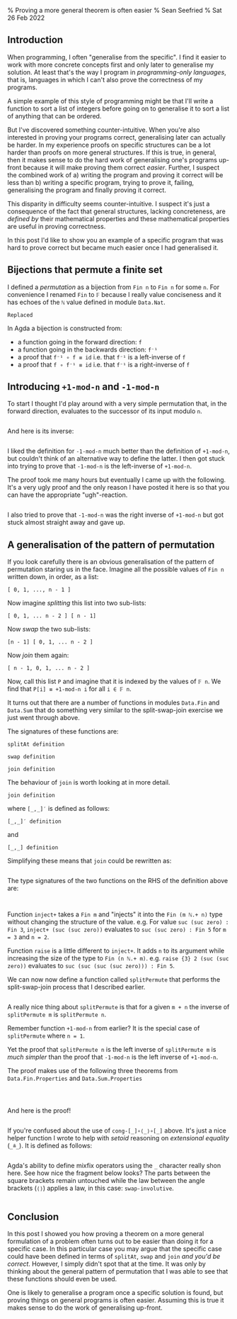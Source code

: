 % Proving a more general theorem is often easier
% Sean Seefried
% Sat 26 Feb 2022

## Introduction

When programming, I often "generalise from the specific". I find it easier to work with more concrete concepts first and only later to generalise my solution. At least that's the way I program in _programming-only languages_, that is, languages in which I can't also prove the correctness of my programs.

A simple example of this style of programming might be that I'll write a function to sort a list of integers before going on to generalise it to sort a list of anything that can be ordered.

But I've discovered something counter-intuitive. When you're also interested in proving your programs correct, generalising later can actually be harder. In my experience proofs on specific structures can be a lot harder than proofs on more general structures. If this is true, in general, then it makes sense to do the hard work of generalising one's programs up-front because it will make proving them correct _easier_. Further, I suspect the combined work of a) writing the program and proving it correct will be less than b) writing a specific program, trying to prove it, failing, generalising the program and finally proving it correct.

This disparity in difficulty seems counter-intuitive. I suspect it's just a consequence of the fact that general structures, lacking concreteness, are _defined by_ their mathematical properties and these mathematical properties are useful in proving correctness.

In this post I'd like to show you an example of a specific program that was hard to prove correct but became much easier once I had generalised it.

## Bijections that permute a finite set

I defined a _permutation_ as a bijection from `Fin n` to `Fin n` for some `n`. For convenience I renamed `Fin` to `𝔽` because I really value conciseness and it has echoes of the `ℕ` value defined in module `Data.Nat`.

``` {htmlDir="2022-02-24-permutations" module="Permutations" delimeters="Perm"}
Replaced
```

In Agda a bijection is constructed from:

- a function going in the forward direction: `f`
- a function going in the backwards direction: `f⁻¹`
- a proof that `f⁻¹ ∘ f ≡ id` i.e. that `f⁻¹` is a left-inverse of `f`
- a proof that `f ∘ f⁻¹ ≡ id` i.e. that `f⁻¹` is a right-inverse of `f`

## Introducing `+1-mod-n` and `-1-mod-n`

To start I thought I'd play around with a very simple permutation that, in the forward direction, evaluates to the successor of its input modulo `n`.

``` {htmlDir="2022-02-24-permutations" module="Permutations" delimeters="plus-one-mod-n"}
```

And here is its inverse:

``` {htmlDir="2022-02-24-permutations" module="Permutations" delimeters="minus-one-mod-n"}
```

I liked the definition for `-1-mod-n` much better than the definition of `+1-mod-n`, but couldn't think of an alternative way to define the latter. I then got stuck into trying to prove that `-1-mod-n` is the left-inverse of `+1-mod-n`.

The proof took me many hours but eventually I came up with the following. It's a very ugly proof and the only reason I have posted it here is so that you can have the appropriate "ugh"-reaction.

``` {htmlDir="2022-02-24-permutations" module="Permutations" delimeters="ugly-left-inverse-proof"}
```

I also tried to prove that `-1-mod-n` was the right inverse of `+1-mod-n` but got stuck almost straight away and gave up.

## A generalisation of the pattern of permutation

If you look carefully there is an obvious generalisation of the pattern of permutation staring us in the face. Imagine all the possible values of `Fin n` written down, in order, as a list:

```
[ 0, 1, ..., n - 1 ]
```

Now imagine _splitting_ this list into two sub-lists:

```
[ 0, 1, ... n - 2 ] [ n - 1]
```

Now _swap_ the two sub-lists:

```
[n - 1] [ 0, 1, ... n - 2 ]
```

Now _join_ them again:

```
[ n - 1, 0, 1, ... n - 2 ]
```

Now, call this list `P` and imagine that it is indexed by the values of `𝔽 n`. We find that `P[i] ≡ +1-mod-n i` for all `i ∈ 𝔽 n`.

It turns out that there are a number of functions in modules `Data.Fin` and `Data.Sum` that do something very similar to the split-swap-join exercise we just went through above.

The signatures of these functions are:


``` {htmlDir="2022-02-24-permutations" module="Data.Fin.Base" sig="splitAt"}
splitAt definition
```

``` {htmlDir="2022-02-24-permutations" module="Data.Sum.Base" sig="swap"}
swap definition
```

``` {htmlDir="2022-02-24-permutations" module="Data.Fin.Base" sig="join"}
join definition
```

The behaviour of `join` is worth looking at in more detail.

``` {htmlDir="2022-02-24-permutations" module="Data.Fin.Base" fun="join" lines="2"}
join definition
```

where `[_,_]′` is defined as follows:

``` {htmlDir="2022-02-24-permutations" module="Data.Sum.Base" fun="[_,_]′" lines="2" }
[_,_]′ definition
```

and

``` {htmlDir="2022-02-24-permutations" module="Data.Sum.Base" fun="[_,_]" lines="5" }
[_,_] definition
```

Simplifying these means that `join` could be rewritten as:

``` {htmlDir="2022-02-24-permutations" module="Permutations" delimeters="join-direct"}
```

The type signatures of the two functions on the RHS of the definition above are:

``` {htmlDir="2022-02-24-permutations" module="Data.Fin.Base" sig="inject+"}
```
``` {htmlDir="2022-02-24-permutations" module="Data.Fin.Base" sig="raise"}
```

Function `inject+` takes a `Fin m` and "injects" it into the `Fin (m ℕ.+ n)` type without changing the structure of the value. e.g. For value `suc (suc zero) : Fin 3`, `inject+ (suc (suc zero))` evaluates to `suc (suc zero) : Fin 5` for `m = 3` and `n = 2`.

Function `raise` is a little different to `inject+`. It adds `n` to its argument while increasing the size of the type to `Fin (n ℕ.+ m)`. e.g. `raise {3} 2 (suc (suc zero))` evaluates to `suc (suc (suc (suc zero))) : Fin 5`.

We can now now define a function called `splitPermute` that performs the split-swap-join process that I described earlier.

``` {htmlDir="2022-02-24-permutations" module="Permutations" delimeters="splitPermute"}
```

A really nice thing about `splitPermute` is that for a given `m + n` the inverse of `splitPermute m` is `splitPermute n`.

Remember function `+1-mod-n` from earlier?  It is the special case of `splitPermute` where `n = 1`.

Yet the proof that `splitPermute n` is the left inverse of `splitPermute m` is _much simpler_ than the proof that `-1-mod-n` is the left inverse of `+1-mod-n`.

The proof makes use of the following three theorems from `Data.Fin.Properties` and `Data.Sum.Properties`


``` {htmlDir="2022-02-24-permutations" module="Data.Fin.Properties" sig="splitAt-join"}
```
``` {htmlDir="2022-02-24-permutations" module="Data.Sum.Properties" sig="swap-involutive"}
```
``` {htmlDir="2022-02-24-permutations" module="Data.Fin.Properties" sig="join-splitAt"}
```

And here is the proof!

``` {htmlDir="2022-02-24-permutations" module="Permutations" delimeters="inverse-proof"}
```

If you're confused about the use of `cong-[_]∘⟨_⟩∘[_]` above. It's just a nice helper function I wrote to help with _setoid_ reasoning on _extensional equality_ (`_≗_`). It is defined as follows:

``` {htmlDir="2022-02-24-permutations" module="Permutations" delimeters="composition-cong"}
```

Agda's ability to define mixfix operators using the `_` character really shon here. See how nice the fragment below looks? The parts between the square brackets remain untouched while the law between the angle brackets (`⟨⟩`) applies a law, in this case: `swap-involutive`.

 ``` {htmlDir="2022-02-24-permutations" module="Permutations" delimeters="inverse-proof-snippet-1"}
```

## Conclusion

In this post I showed you how proving a theorem on a more general formulation of a problem often turns out to be easier than doing it for a specific case. In this particular case you may argue that the specific case could have been defined in terms of `splitAt`, `swap` and `join` _and you'd be correct_. However, I simply didn't spot that at the time. It was only by thinking about the general pattern of permutation that I was able to see that these functions should even be used.

One is likely to generalise a program once a specific solution is found, but proving things on general programs is often easier. Assuming this is true it makes sense to do the work of generalising up-front.
